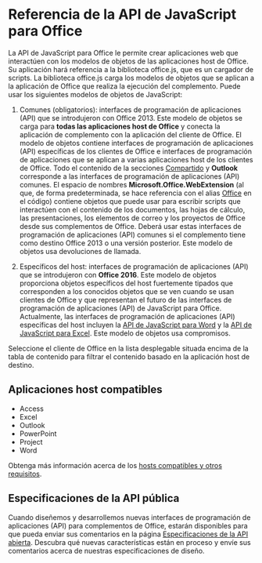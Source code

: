 
# <a name="javascript-api-for-office-reference"></a>Referencia de la API de JavaScript para Office

La API de JavaScript para Office le permite crear aplicaciones web que interactúen con los modelos de objetos de las aplicaciones host de Office. Su aplicación hará referencia a la biblioteca office.js, que es un cargador de scripts. La biblioteca office.js carga los modelos de objetos que se aplican a la aplicación de Office que realiza la ejecución del complemento. Puede usar los siguientes modelos de objetos de JavaScript:


1. Comunes (obligatorios): interfaces de programación de aplicaciones (API) que se introdujeron con Office 2013. Este modelo de objetos se carga para **todas las aplicaciones host de Office** y conecta la aplicación de complemento con la aplicación del cliente de Office. El modelo de objetos contiene interfaces de programación de aplicaciones (API) específicas de los clientes de Office e interfaces de programación de aplicaciones que se aplican a varias aplicaciones host de los clientes de Office. Todo el contenido de la secciones [Compartido](../reference/shared/shared-api.md) y **Outlook** corresponde a las interfaces de programación de aplicaciones (API) comunes. El espacio de nombres **Microsoft.Office.WebExtension** (al que, de forma predeterminada, se hace referencia con el alias [Office](../reference/shared/office.md) en el código) contiene objetos que puede usar para escribir scripts que interactúen con el contenido de los documentos, las hojas de cálculo, las presentaciones, los elementos de correo y los proyectos de Office desde sus complementos de Office. Deberá usar estas interfaces de programación de aplicaciones (API) comunes si el complemento tiene como destino Office 2013 o una versión posterior. Este modelo de objetos usa devoluciones de llamada.

1. Específicos del host: interfaces de programación de aplicaciones (API) que se introdujeron con **Office 2016**. Este modelo de objetos proporciona objetos específicos del host fuertemente tipados  que corresponden a los conocidos objetos que se ven cuando se usan clientes de Office y que representan el futuro de las interfaces de programación de aplicaciones (API) de JavaScript para Office. Actualmente, las interfaces de programación de aplicaciones (API) específicas del host incluyen la [API de JavaScript para Word](../reference/word/word-add-ins-reference-overview.md) y la [API de JavaScript para Excel](../reference/excel/application.md). Este modelo de objetos usa compromisos.

Seleccione el cliente de Office en la lista desplegable situada encima de la tabla de contenido para filtrar el contenido basado en la aplicación host de destino.

## <a name="supported-host-applications"></a>Aplicaciones host compatibles
* Access
* Excel
* Outlook
* PowerPoint
* Project
* Word

Obtenga más información acerca de los [hosts compatibles y otros requisitos](../docs/overview/requirements-for-running-office-add-ins.md).

## <a name="open-api-specifications"></a>Especificaciones de la API pública

Cuando diseñemos y desarrollemos nuevas interfaces de programación de aplicaciones (API) para complementos de Office, estarán disponibles para que pueda enviar sus comentarios en la página [Especificaciones de la API abierta](openspec.md). Descubra qué nuevas características están en proceso y envíe sus comentarios acerca de nuestras especificaciones de diseño.

